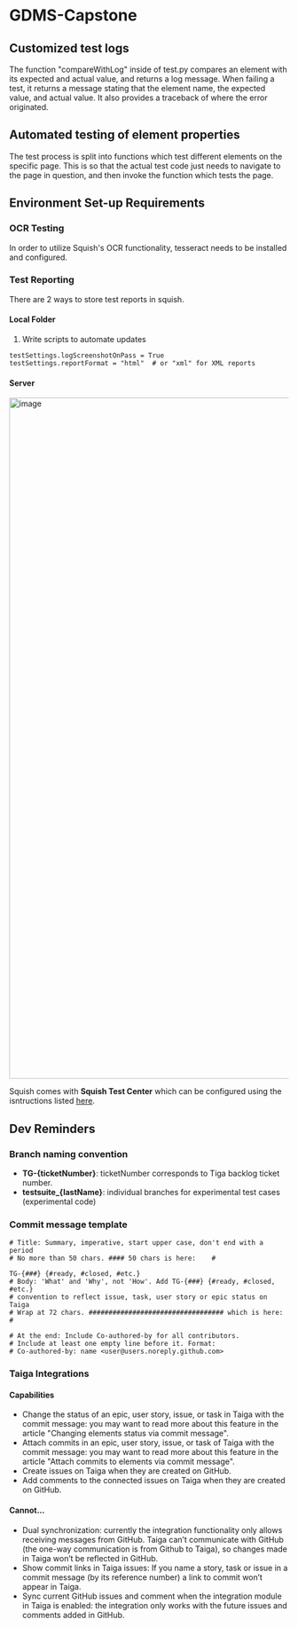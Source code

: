 # GDMS-Capstone

## Customized test logs

The function "compareWithLog" inside of test.py compares an element with its expected and actual value, and returns a log message.
When failing a test, it returns a message stating that the element name, the expected value, and actual value. It also provides a traceback of where the error originated.

## Automated testing of element properties

The test process is split into functions which test different elements on the specific page. This is so that the actual test code just needs to navigate to the page in question, 
and then invoke the function which tests the page.

## Environment Set-up Requirements

### OCR Testing

In order to utilize Squish's OCR functionality, tesseract needs to be installed and configured.


### Test Reporting

There are 2 ways to store test reports in squish. 

#### Local Folder
1. Write scripts to automate updates

```
testSettings.logScreenshotOnPass = True
testSettings.reportFormat = "html"  # or "xml" for XML reports
```

#### Server
<img width="1229" alt="image" src="https://github.com/user-attachments/assets/b966c15a-3cff-4086-aea3-cd2605694e12">

Squish comes with **Squish Test Center** which can be configured using the isntructions listed [here](https://doc.qt.io/squish/test-center-view.html#ide-the-test-center-view).


## Dev Reminders

### Branch naming convention
- **TG-{ticketNumber}**: ticketNumber corresponds to Tiga backlog ticket number. 
- **testsuite_{lastName}**: individual branches for experimental test cases (experimental code)


### Commit message template
```
# Title: Summary, imperative, start upper case, don't end with a period
# No more than 50 chars. #### 50 chars is here:    #

TG-{###} {#ready, #closed, #etc.}
# Body: 'What' and 'Why', not 'How'. Add TG-{###} {#ready, #closed, #etc.}
# convention to reflect issue, task, user story or epic status on Taiga
# Wrap at 72 chars. ################################## which is here:    #

# At the end: Include Co-authored-by for all contributors. 
# Include at least one empty line before it. Format: 
# Co-authored-by: name <user@users.noreply.github.com>
```

### Taiga Integrations
#### Capabilities
- Change the status of an epic, user story, issue, or task in Taiga with the commit message: you may want to read more about this feature in the article "Changing elements status via commit message".
- Attach commits in an epic, user story, issue, or task of Taiga with the commit message: you may want to read more about this feature in the article "Attach commits to elements via commit message".
- Create issues on Taiga when they are created on GitHub.
- Add comments to the connected issues on Taiga when they are created on GitHub.

#### Cannot...
- Dual synchronization: currently the integration functionality only allows receiving messages from GitHub. Taiga can’t communicate with GitHub (the one-way communication is from Github to Taiga), so changes made in Taiga won’t be reflected in GitHub.
- Show commit links in Taiga issues: If you name a story, task or issue in a commit message (by its reference number) a link to commit won’t appear in Taiga.
- Sync current GitHub issues and comment when the integration module in Taiga is enabled: the integration only works with the future issues and comments added in GitHub.

